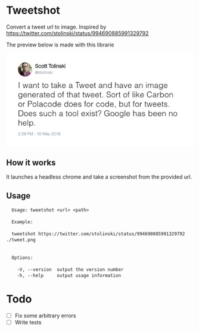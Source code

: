 # Tweetshot
Convert a tweet url to image. Inspired by https://twitter.com/stolinski/status/994690885991329792

The preview below is made with this librarie

![Original tweet from @stolinski](https://raw.githubusercontent.com/tarekdj/tweetshot/master/tweet.png)

## How it works
It launches a headless chrome and take a screenshot from the provided url.

## Usage

```
  Usage: tweetshot <url> <path>

  Example:

  tweetshot https://twitter.com/stolinski/status/994690885991329792 ./tweet.png


  Options:

    -V, --version  output the version number
    -h, --help     output usage information
```

# Todo
- [ ] Fix some arbitrary errors
- [ ] Write tests
